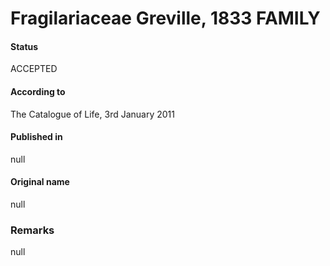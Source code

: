 Fragilariaceae Greville, 1833 FAMILY
=======

#### Status
ACCEPTED

#### According to
The Catalogue of Life, 3rd January 2011

#### Published in
null

#### Original name
null

### Remarks
null
